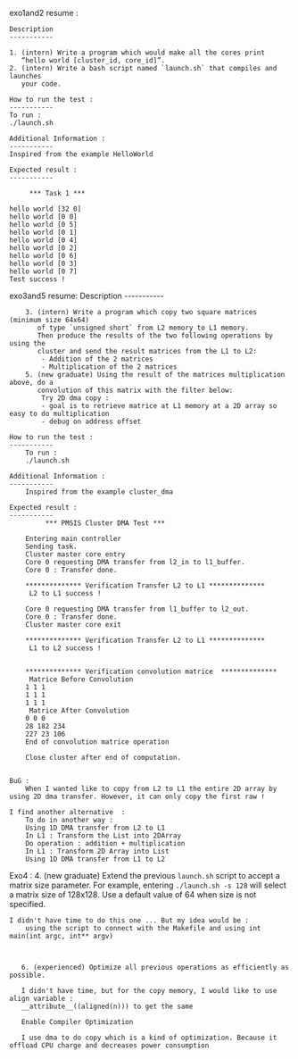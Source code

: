 
exo1and2 resume : 

	Description
	-----------

	1. (intern) Write a program which would make all the cores print
	   “hello world [cluster_id, core_id]”.
	2. (intern) Write a bash script named `launch.sh` that compiles and launches
	   your code.

	How to run the test : 
	-----------
	To run : 
	./launch.sh

	Additional Information : 
	-----------
	Inspired from the example HelloWorld 

	Expected result : 
	-----------

	     *** Task 1 ***

	hello world [32 0] 
	hello world [0 0] 
	hello world [0 5] 
	hello world [0 1] 
	hello world [0 4] 
	hello world [0 2] 
	hello world [0 6] 
	hello world [0 3] 
	hello world [0 7] 
	Test success !


exo3and5 resume:
	Description
	-----------

		3. (intern) Write a program which copy two square matrices (minimum size 64x64)
		   of type `unsigned short` from L2 memory to L1 memory.
		   Then produce the results of the two following operations by using the
		   cluster and send the result matrices from the L1 to L2:
		    - Addition of the 2 matrices
		    - Multiplication of the 2 matrices
		5. (new graduate) Using the result of the matrices multiplication above, do a
		   convolution of this matrix with the filter below:
			Try 2D dma copy : 
			- goal is to retrieve matrice at L1 memory at a 2D array so easy to do multiplication 
			- debug on address offset 

	How to run the test : 
	-----------
		To run : 
		./launch.sh

	Additional Information : 
	-----------
		Inspired from the example cluster_dma 

	Expected result : 
	-----------
			 *** PMSIS Cluster DMA Test ***

		Entering main controller
		Sending task.
		Cluster master core entry
		Core 0 requesting DMA transfer from l2_in to l1_buffer.
		Core 0 : Transfer done.

		************** Verification Transfer L2 to L1 ************** 
		 L2 to L1 success ! 

		Core 0 requesting DMA transfer from l1_buffer to l2_out.
		Core 0 : Transfer done.
		Cluster master core exit

		************** Verification Transfer L2 to L1 ************** 
		 L1 to L2 success ! 


		************** Verification convolution matrice  ************** 
		 Matrice Before Convolution 
		1 1 1 
		1 1 1 
		1 1 1 
		 Matrice After Convolution 
		0 0 0 
		28 182 234 
		227 23 106 
		End of convolution matrice operation 

		Close cluster after end of computation.


	BuG : 
		When I wanted like to copy from L2 to L1 the entire 2D array by using 2D dma transfer. However, it can only copy the first raw !

	I find another alternative  : 
		To do in another way :
		Using 1D DMA transfer from L2 to L1
		In L1 : Transform the List into 2DArray
		Do operation : addition + multiplication 
		In L1 : Transform 2D Array into List
		Using 1D DMA transfer from L1 to L2

Exo4 : 
		4. (new graduate) Extend the previous `launch.sh` script to accept a matrix
   size parameter.
   For example, entering `./launch.sh -s 128` will select a matrix size of
   128x128. Use a default value of 64 when size is not specified.
	
	I didn't have time to do this one ... But my idea would be : 
		using the script to connect with the Makefile and using int main(int argc, int** argv)



	   6. (experienced) Optimize all previous operations as efficiently as possible.

	   I didn't have time, but for the copy memory, I would like to use align variable : 
	   __attribute__((aligned(n))) to get the same 

	   Enable Compiler Optimization 

	   I use dma to do copy which is a kind of optimization. Because it offload CPU charge and decreases power consumption